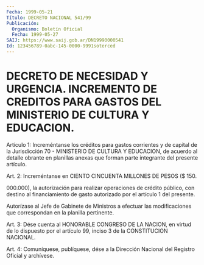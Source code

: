 ```yaml
---
Fecha: 1999-05-21
Título: DECRETO NACIONAL 541/99
Publicación:
  Organismo: Boletín Oficial
  Fecha: 1999-05-27
SAIJ: https://www.saij.gob.ar/DN19990000541
Id: 123456789-0abc-145-0000-9991soterced
---
```

# DECRETO DE NECESIDAD Y URGENCIA. INCREMENTO DE CREDITOS PARA GASTOS DEL MINISTERIO DE CULTURA Y EDUCACION.

<a id="1"></a>
Artículo 1: Increméntanse los créditos para gastos corrientes y de capital de la Jurisdicción 70 - MINISTERIO DE CULTURA  Y EDUCACION, de acuerdo al detalle obrante en planillas anexas que forman  parte integrante del presente artículo.

<a id="2"></a>
Art. 2: Increméntanse en CIENTO CINCUENTA MILLONES DE PESOS ($ 150.

000.000),  la  autorización  para  realizar  operaciones de crédito público, con destino al financiamiento de gasto  autorizado  por el artículo 1 del presente.

Autorízase  al  Jefe  de  Gabinete  de  Ministros  a  efectuar  las modificaciones    que    correspondan  en  la  planilla  pertinente.

<a id="3"></a>
Art. 3: Dése cuenta al HONORABLE  CONGRESO DE LA NACION, en virtud de lo dispuesto por el artículo 99,  inciso  3  de  la CONSTITUCION NACIONAL.

<a id="4"></a>
Art. 4: Comuníquese, publíquese, dése a la Dirección  Nacional del Registro Oficial y archívese.